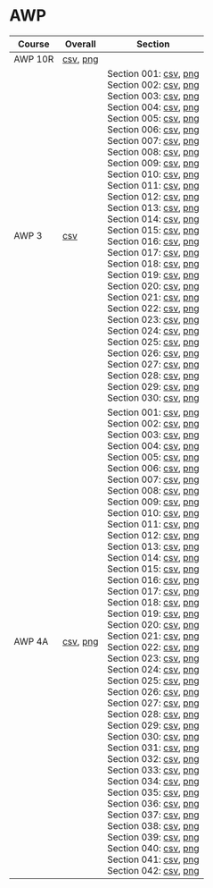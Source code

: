 # AWP

| Course | Overall | Section |
| ------ | ------- | ------- |
| AWP 10R | [csv](https://github.com/UCSD-Historical-Enrollment-Data/2024Winter/blob/main/overall/AWP%2010R.csv), [png](https://raw.githubusercontent.com/UCSD-Historical-Enrollment-Data/2024Winter/main/plot_overall/AWP%2010R.png) |  |
| AWP 3 | [csv](https://github.com/UCSD-Historical-Enrollment-Data/2024Winter/blob/main/overall/AWP%203.csv) | Section 001: [csv](https://github.com/UCSD-Historical-Enrollment-Data/2024Winter/blob/main/section/AWP%203_001.csv), [png](https://raw.githubusercontent.com/UCSD-Historical-Enrollment-Data/2024Winter/main/plot_section/AWP%203_001.png)<br>Section 002: [csv](https://github.com/UCSD-Historical-Enrollment-Data/2024Winter/blob/main/section/AWP%203_002.csv), [png](https://raw.githubusercontent.com/UCSD-Historical-Enrollment-Data/2024Winter/main/plot_section/AWP%203_002.png)<br>Section 003: [csv](https://github.com/UCSD-Historical-Enrollment-Data/2024Winter/blob/main/section/AWP%203_003.csv), [png](https://raw.githubusercontent.com/UCSD-Historical-Enrollment-Data/2024Winter/main/plot_section/AWP%203_003.png)<br>Section 004: [csv](https://github.com/UCSD-Historical-Enrollment-Data/2024Winter/blob/main/section/AWP%203_004.csv), [png](https://raw.githubusercontent.com/UCSD-Historical-Enrollment-Data/2024Winter/main/plot_section/AWP%203_004.png)<br>Section 005: [csv](https://github.com/UCSD-Historical-Enrollment-Data/2024Winter/blob/main/section/AWP%203_005.csv), [png](https://raw.githubusercontent.com/UCSD-Historical-Enrollment-Data/2024Winter/main/plot_section/AWP%203_005.png)<br>Section 006: [csv](https://github.com/UCSD-Historical-Enrollment-Data/2024Winter/blob/main/section/AWP%203_006.csv), [png](https://raw.githubusercontent.com/UCSD-Historical-Enrollment-Data/2024Winter/main/plot_section/AWP%203_006.png)<br>Section 007: [csv](https://github.com/UCSD-Historical-Enrollment-Data/2024Winter/blob/main/section/AWP%203_007.csv), [png](https://raw.githubusercontent.com/UCSD-Historical-Enrollment-Data/2024Winter/main/plot_section/AWP%203_007.png)<br>Section 008: [csv](https://github.com/UCSD-Historical-Enrollment-Data/2024Winter/blob/main/section/AWP%203_008.csv), [png](https://raw.githubusercontent.com/UCSD-Historical-Enrollment-Data/2024Winter/main/plot_section/AWP%203_008.png)<br>Section 009: [csv](https://github.com/UCSD-Historical-Enrollment-Data/2024Winter/blob/main/section/AWP%203_009.csv), [png](https://raw.githubusercontent.com/UCSD-Historical-Enrollment-Data/2024Winter/main/plot_section/AWP%203_009.png)<br>Section 010: [csv](https://github.com/UCSD-Historical-Enrollment-Data/2024Winter/blob/main/section/AWP%203_010.csv), [png](https://raw.githubusercontent.com/UCSD-Historical-Enrollment-Data/2024Winter/main/plot_section/AWP%203_010.png)<br>Section 011: [csv](https://github.com/UCSD-Historical-Enrollment-Data/2024Winter/blob/main/section/AWP%203_011.csv), [png](https://raw.githubusercontent.com/UCSD-Historical-Enrollment-Data/2024Winter/main/plot_section/AWP%203_011.png)<br>Section 012: [csv](https://github.com/UCSD-Historical-Enrollment-Data/2024Winter/blob/main/section/AWP%203_012.csv), [png](https://raw.githubusercontent.com/UCSD-Historical-Enrollment-Data/2024Winter/main/plot_section/AWP%203_012.png)<br>Section 013: [csv](https://github.com/UCSD-Historical-Enrollment-Data/2024Winter/blob/main/section/AWP%203_013.csv), [png](https://raw.githubusercontent.com/UCSD-Historical-Enrollment-Data/2024Winter/main/plot_section/AWP%203_013.png)<br>Section 014: [csv](https://github.com/UCSD-Historical-Enrollment-Data/2024Winter/blob/main/section/AWP%203_014.csv), [png](https://raw.githubusercontent.com/UCSD-Historical-Enrollment-Data/2024Winter/main/plot_section/AWP%203_014.png)<br>Section 015: [csv](https://github.com/UCSD-Historical-Enrollment-Data/2024Winter/blob/main/section/AWP%203_015.csv), [png](https://raw.githubusercontent.com/UCSD-Historical-Enrollment-Data/2024Winter/main/plot_section/AWP%203_015.png)<br>Section 016: [csv](https://github.com/UCSD-Historical-Enrollment-Data/2024Winter/blob/main/section/AWP%203_016.csv), [png](https://raw.githubusercontent.com/UCSD-Historical-Enrollment-Data/2024Winter/main/plot_section/AWP%203_016.png)<br>Section 017: [csv](https://github.com/UCSD-Historical-Enrollment-Data/2024Winter/blob/main/section/AWP%203_017.csv), [png](https://raw.githubusercontent.com/UCSD-Historical-Enrollment-Data/2024Winter/main/plot_section/AWP%203_017.png)<br>Section 018: [csv](https://github.com/UCSD-Historical-Enrollment-Data/2024Winter/blob/main/section/AWP%203_018.csv), [png](https://raw.githubusercontent.com/UCSD-Historical-Enrollment-Data/2024Winter/main/plot_section/AWP%203_018.png)<br>Section 019: [csv](https://github.com/UCSD-Historical-Enrollment-Data/2024Winter/blob/main/section/AWP%203_019.csv), [png](https://raw.githubusercontent.com/UCSD-Historical-Enrollment-Data/2024Winter/main/plot_section/AWP%203_019.png)<br>Section 020: [csv](https://github.com/UCSD-Historical-Enrollment-Data/2024Winter/blob/main/section/AWP%203_020.csv), [png](https://raw.githubusercontent.com/UCSD-Historical-Enrollment-Data/2024Winter/main/plot_section/AWP%203_020.png)<br>Section 021: [csv](https://github.com/UCSD-Historical-Enrollment-Data/2024Winter/blob/main/section/AWP%203_021.csv), [png](https://raw.githubusercontent.com/UCSD-Historical-Enrollment-Data/2024Winter/main/plot_section/AWP%203_021.png)<br>Section 022: [csv](https://github.com/UCSD-Historical-Enrollment-Data/2024Winter/blob/main/section/AWP%203_022.csv), [png](https://raw.githubusercontent.com/UCSD-Historical-Enrollment-Data/2024Winter/main/plot_section/AWP%203_022.png)<br>Section 023: [csv](https://github.com/UCSD-Historical-Enrollment-Data/2024Winter/blob/main/section/AWP%203_023.csv), [png](https://raw.githubusercontent.com/UCSD-Historical-Enrollment-Data/2024Winter/main/plot_section/AWP%203_023.png)<br>Section 024: [csv](https://github.com/UCSD-Historical-Enrollment-Data/2024Winter/blob/main/section/AWP%203_024.csv), [png](https://raw.githubusercontent.com/UCSD-Historical-Enrollment-Data/2024Winter/main/plot_section/AWP%203_024.png)<br>Section 025: [csv](https://github.com/UCSD-Historical-Enrollment-Data/2024Winter/blob/main/section/AWP%203_025.csv), [png](https://raw.githubusercontent.com/UCSD-Historical-Enrollment-Data/2024Winter/main/plot_section/AWP%203_025.png)<br>Section 026: [csv](https://github.com/UCSD-Historical-Enrollment-Data/2024Winter/blob/main/section/AWP%203_026.csv), [png](https://raw.githubusercontent.com/UCSD-Historical-Enrollment-Data/2024Winter/main/plot_section/AWP%203_026.png)<br>Section 027: [csv](https://github.com/UCSD-Historical-Enrollment-Data/2024Winter/blob/main/section/AWP%203_027.csv), [png](https://raw.githubusercontent.com/UCSD-Historical-Enrollment-Data/2024Winter/main/plot_section/AWP%203_027.png)<br>Section 028: [csv](https://github.com/UCSD-Historical-Enrollment-Data/2024Winter/blob/main/section/AWP%203_028.csv), [png](https://raw.githubusercontent.com/UCSD-Historical-Enrollment-Data/2024Winter/main/plot_section/AWP%203_028.png)<br>Section 029: [csv](https://github.com/UCSD-Historical-Enrollment-Data/2024Winter/blob/main/section/AWP%203_029.csv), [png](https://raw.githubusercontent.com/UCSD-Historical-Enrollment-Data/2024Winter/main/plot_section/AWP%203_029.png)<br>Section 030: [csv](https://github.com/UCSD-Historical-Enrollment-Data/2024Winter/blob/main/section/AWP%203_030.csv), [png](https://raw.githubusercontent.com/UCSD-Historical-Enrollment-Data/2024Winter/main/plot_section/AWP%203_030.png) |
| AWP 4A | [csv](https://github.com/UCSD-Historical-Enrollment-Data/2024Winter/blob/main/overall/AWP%204A.csv), [png](https://raw.githubusercontent.com/UCSD-Historical-Enrollment-Data/2024Winter/main/plot_overall/AWP%204A.png) | Section 001: [csv](https://github.com/UCSD-Historical-Enrollment-Data/2024Winter/blob/main/section/AWP%204A_001.csv), [png](https://raw.githubusercontent.com/UCSD-Historical-Enrollment-Data/2024Winter/main/plot_section/AWP%204A_001.png)<br>Section 002: [csv](https://github.com/UCSD-Historical-Enrollment-Data/2024Winter/blob/main/section/AWP%204A_002.csv), [png](https://raw.githubusercontent.com/UCSD-Historical-Enrollment-Data/2024Winter/main/plot_section/AWP%204A_002.png)<br>Section 003: [csv](https://github.com/UCSD-Historical-Enrollment-Data/2024Winter/blob/main/section/AWP%204A_003.csv), [png](https://raw.githubusercontent.com/UCSD-Historical-Enrollment-Data/2024Winter/main/plot_section/AWP%204A_003.png)<br>Section 004: [csv](https://github.com/UCSD-Historical-Enrollment-Data/2024Winter/blob/main/section/AWP%204A_004.csv), [png](https://raw.githubusercontent.com/UCSD-Historical-Enrollment-Data/2024Winter/main/plot_section/AWP%204A_004.png)<br>Section 005: [csv](https://github.com/UCSD-Historical-Enrollment-Data/2024Winter/blob/main/section/AWP%204A_005.csv), [png](https://raw.githubusercontent.com/UCSD-Historical-Enrollment-Data/2024Winter/main/plot_section/AWP%204A_005.png)<br>Section 006: [csv](https://github.com/UCSD-Historical-Enrollment-Data/2024Winter/blob/main/section/AWP%204A_006.csv), [png](https://raw.githubusercontent.com/UCSD-Historical-Enrollment-Data/2024Winter/main/plot_section/AWP%204A_006.png)<br>Section 007: [csv](https://github.com/UCSD-Historical-Enrollment-Data/2024Winter/blob/main/section/AWP%204A_007.csv), [png](https://raw.githubusercontent.com/UCSD-Historical-Enrollment-Data/2024Winter/main/plot_section/AWP%204A_007.png)<br>Section 008: [csv](https://github.com/UCSD-Historical-Enrollment-Data/2024Winter/blob/main/section/AWP%204A_008.csv), [png](https://raw.githubusercontent.com/UCSD-Historical-Enrollment-Data/2024Winter/main/plot_section/AWP%204A_008.png)<br>Section 009: [csv](https://github.com/UCSD-Historical-Enrollment-Data/2024Winter/blob/main/section/AWP%204A_009.csv), [png](https://raw.githubusercontent.com/UCSD-Historical-Enrollment-Data/2024Winter/main/plot_section/AWP%204A_009.png)<br>Section 010: [csv](https://github.com/UCSD-Historical-Enrollment-Data/2024Winter/blob/main/section/AWP%204A_010.csv), [png](https://raw.githubusercontent.com/UCSD-Historical-Enrollment-Data/2024Winter/main/plot_section/AWP%204A_010.png)<br>Section 011: [csv](https://github.com/UCSD-Historical-Enrollment-Data/2024Winter/blob/main/section/AWP%204A_011.csv), [png](https://raw.githubusercontent.com/UCSD-Historical-Enrollment-Data/2024Winter/main/plot_section/AWP%204A_011.png)<br>Section 012: [csv](https://github.com/UCSD-Historical-Enrollment-Data/2024Winter/blob/main/section/AWP%204A_012.csv), [png](https://raw.githubusercontent.com/UCSD-Historical-Enrollment-Data/2024Winter/main/plot_section/AWP%204A_012.png)<br>Section 013: [csv](https://github.com/UCSD-Historical-Enrollment-Data/2024Winter/blob/main/section/AWP%204A_013.csv), [png](https://raw.githubusercontent.com/UCSD-Historical-Enrollment-Data/2024Winter/main/plot_section/AWP%204A_013.png)<br>Section 014: [csv](https://github.com/UCSD-Historical-Enrollment-Data/2024Winter/blob/main/section/AWP%204A_014.csv), [png](https://raw.githubusercontent.com/UCSD-Historical-Enrollment-Data/2024Winter/main/plot_section/AWP%204A_014.png)<br>Section 015: [csv](https://github.com/UCSD-Historical-Enrollment-Data/2024Winter/blob/main/section/AWP%204A_015.csv), [png](https://raw.githubusercontent.com/UCSD-Historical-Enrollment-Data/2024Winter/main/plot_section/AWP%204A_015.png)<br>Section 016: [csv](https://github.com/UCSD-Historical-Enrollment-Data/2024Winter/blob/main/section/AWP%204A_016.csv), [png](https://raw.githubusercontent.com/UCSD-Historical-Enrollment-Data/2024Winter/main/plot_section/AWP%204A_016.png)<br>Section 017: [csv](https://github.com/UCSD-Historical-Enrollment-Data/2024Winter/blob/main/section/AWP%204A_017.csv), [png](https://raw.githubusercontent.com/UCSD-Historical-Enrollment-Data/2024Winter/main/plot_section/AWP%204A_017.png)<br>Section 018: [csv](https://github.com/UCSD-Historical-Enrollment-Data/2024Winter/blob/main/section/AWP%204A_018.csv), [png](https://raw.githubusercontent.com/UCSD-Historical-Enrollment-Data/2024Winter/main/plot_section/AWP%204A_018.png)<br>Section 019: [csv](https://github.com/UCSD-Historical-Enrollment-Data/2024Winter/blob/main/section/AWP%204A_019.csv), [png](https://raw.githubusercontent.com/UCSD-Historical-Enrollment-Data/2024Winter/main/plot_section/AWP%204A_019.png)<br>Section 020: [csv](https://github.com/UCSD-Historical-Enrollment-Data/2024Winter/blob/main/section/AWP%204A_020.csv), [png](https://raw.githubusercontent.com/UCSD-Historical-Enrollment-Data/2024Winter/main/plot_section/AWP%204A_020.png)<br>Section 021: [csv](https://github.com/UCSD-Historical-Enrollment-Data/2024Winter/blob/main/section/AWP%204A_021.csv), [png](https://raw.githubusercontent.com/UCSD-Historical-Enrollment-Data/2024Winter/main/plot_section/AWP%204A_021.png)<br>Section 022: [csv](https://github.com/UCSD-Historical-Enrollment-Data/2024Winter/blob/main/section/AWP%204A_022.csv), [png](https://raw.githubusercontent.com/UCSD-Historical-Enrollment-Data/2024Winter/main/plot_section/AWP%204A_022.png)<br>Section 023: [csv](https://github.com/UCSD-Historical-Enrollment-Data/2024Winter/blob/main/section/AWP%204A_023.csv), [png](https://raw.githubusercontent.com/UCSD-Historical-Enrollment-Data/2024Winter/main/plot_section/AWP%204A_023.png)<br>Section 024: [csv](https://github.com/UCSD-Historical-Enrollment-Data/2024Winter/blob/main/section/AWP%204A_024.csv), [png](https://raw.githubusercontent.com/UCSD-Historical-Enrollment-Data/2024Winter/main/plot_section/AWP%204A_024.png)<br>Section 025: [csv](https://github.com/UCSD-Historical-Enrollment-Data/2024Winter/blob/main/section/AWP%204A_025.csv), [png](https://raw.githubusercontent.com/UCSD-Historical-Enrollment-Data/2024Winter/main/plot_section/AWP%204A_025.png)<br>Section 026: [csv](https://github.com/UCSD-Historical-Enrollment-Data/2024Winter/blob/main/section/AWP%204A_026.csv), [png](https://raw.githubusercontent.com/UCSD-Historical-Enrollment-Data/2024Winter/main/plot_section/AWP%204A_026.png)<br>Section 027: [csv](https://github.com/UCSD-Historical-Enrollment-Data/2024Winter/blob/main/section/AWP%204A_027.csv), [png](https://raw.githubusercontent.com/UCSD-Historical-Enrollment-Data/2024Winter/main/plot_section/AWP%204A_027.png)<br>Section 028: [csv](https://github.com/UCSD-Historical-Enrollment-Data/2024Winter/blob/main/section/AWP%204A_028.csv), [png](https://raw.githubusercontent.com/UCSD-Historical-Enrollment-Data/2024Winter/main/plot_section/AWP%204A_028.png)<br>Section 029: [csv](https://github.com/UCSD-Historical-Enrollment-Data/2024Winter/blob/main/section/AWP%204A_029.csv), [png](https://raw.githubusercontent.com/UCSD-Historical-Enrollment-Data/2024Winter/main/plot_section/AWP%204A_029.png)<br>Section 030: [csv](https://github.com/UCSD-Historical-Enrollment-Data/2024Winter/blob/main/section/AWP%204A_030.csv), [png](https://raw.githubusercontent.com/UCSD-Historical-Enrollment-Data/2024Winter/main/plot_section/AWP%204A_030.png)<br>Section 031: [csv](https://github.com/UCSD-Historical-Enrollment-Data/2024Winter/blob/main/section/AWP%204A_031.csv), [png](https://raw.githubusercontent.com/UCSD-Historical-Enrollment-Data/2024Winter/main/plot_section/AWP%204A_031.png)<br>Section 032: [csv](https://github.com/UCSD-Historical-Enrollment-Data/2024Winter/blob/main/section/AWP%204A_032.csv), [png](https://raw.githubusercontent.com/UCSD-Historical-Enrollment-Data/2024Winter/main/plot_section/AWP%204A_032.png)<br>Section 033: [csv](https://github.com/UCSD-Historical-Enrollment-Data/2024Winter/blob/main/section/AWP%204A_033.csv), [png](https://raw.githubusercontent.com/UCSD-Historical-Enrollment-Data/2024Winter/main/plot_section/AWP%204A_033.png)<br>Section 034: [csv](https://github.com/UCSD-Historical-Enrollment-Data/2024Winter/blob/main/section/AWP%204A_034.csv), [png](https://raw.githubusercontent.com/UCSD-Historical-Enrollment-Data/2024Winter/main/plot_section/AWP%204A_034.png)<br>Section 035: [csv](https://github.com/UCSD-Historical-Enrollment-Data/2024Winter/blob/main/section/AWP%204A_035.csv), [png](https://raw.githubusercontent.com/UCSD-Historical-Enrollment-Data/2024Winter/main/plot_section/AWP%204A_035.png)<br>Section 036: [csv](https://github.com/UCSD-Historical-Enrollment-Data/2024Winter/blob/main/section/AWP%204A_036.csv), [png](https://raw.githubusercontent.com/UCSD-Historical-Enrollment-Data/2024Winter/main/plot_section/AWP%204A_036.png)<br>Section 037: [csv](https://github.com/UCSD-Historical-Enrollment-Data/2024Winter/blob/main/section/AWP%204A_037.csv), [png](https://raw.githubusercontent.com/UCSD-Historical-Enrollment-Data/2024Winter/main/plot_section/AWP%204A_037.png)<br>Section 038: [csv](https://github.com/UCSD-Historical-Enrollment-Data/2024Winter/blob/main/section/AWP%204A_038.csv), [png](https://raw.githubusercontent.com/UCSD-Historical-Enrollment-Data/2024Winter/main/plot_section/AWP%204A_038.png)<br>Section 039: [csv](https://github.com/UCSD-Historical-Enrollment-Data/2024Winter/blob/main/section/AWP%204A_039.csv), [png](https://raw.githubusercontent.com/UCSD-Historical-Enrollment-Data/2024Winter/main/plot_section/AWP%204A_039.png)<br>Section 040: [csv](https://github.com/UCSD-Historical-Enrollment-Data/2024Winter/blob/main/section/AWP%204A_040.csv), [png](https://raw.githubusercontent.com/UCSD-Historical-Enrollment-Data/2024Winter/main/plot_section/AWP%204A_040.png)<br>Section 041: [csv](https://github.com/UCSD-Historical-Enrollment-Data/2024Winter/blob/main/section/AWP%204A_041.csv), [png](https://raw.githubusercontent.com/UCSD-Historical-Enrollment-Data/2024Winter/main/plot_section/AWP%204A_041.png)<br>Section 042: [csv](https://github.com/UCSD-Historical-Enrollment-Data/2024Winter/blob/main/section/AWP%204A_042.csv), [png](https://raw.githubusercontent.com/UCSD-Historical-Enrollment-Data/2024Winter/main/plot_section/AWP%204A_042.png) |
